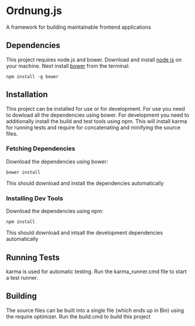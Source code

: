 # Ordnung.js

A framework for building maintainable frontend applications

## Dependencies

This project requires node.js and bower. Download and install [node js](http://www.nodejs.org) on your machine. Next install [bower](https://github.com/bower/bower) from the terminal: 

```shell
npm install -g bower
```

## Installation

This project can be installed for use or for development. For use you need to dowload all the dependencies using bower. For development you need to additionally install the build and test tools using npm. This will install karma for running tests and require for concatenating and minifying the source files.

### Fetching Dependencies

Download the dependencies using bower:

```shell
bower install
```

This should download and install the dependencies automatically

### Installing Dev Tools

Download the dependencies using npm:

```shell
npm install
```

This should download and intsall the development dependencies automatically

## Running Tests

karma is used for automatic testing. Run the karma_runner.cmd file to start a test runner. 

## Building 

The source files can be built into a single file (which ends up in Bin) using the require optimizer. Run the build.cmd to build this project